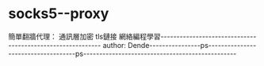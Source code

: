 # socks5--proxy

簡單翻牆代理：
通訊層加密
tls鏈接
網絡編程學習-----------------------------------------------------------
author: Dende----------------ps------------------------------------ps------------------------------------------------
